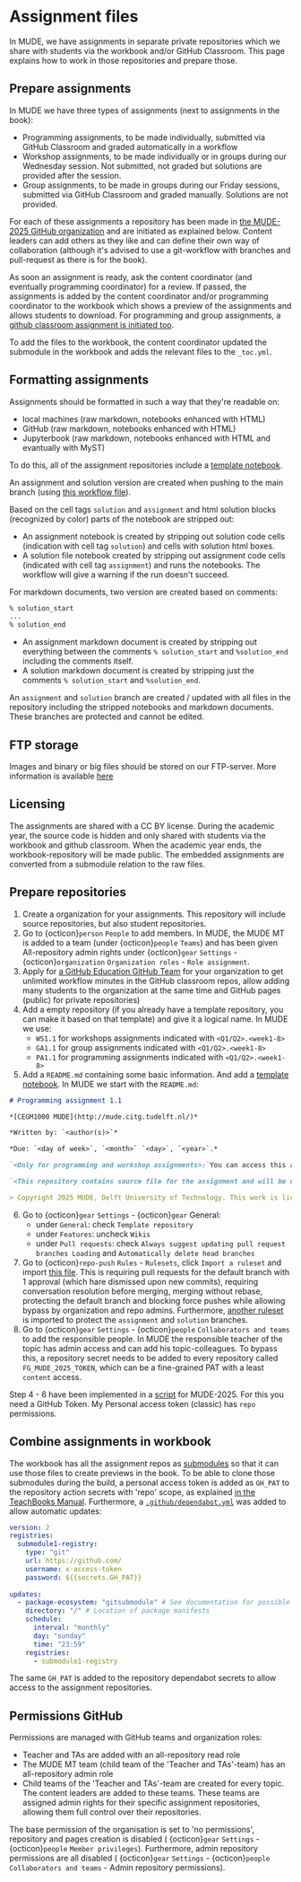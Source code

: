 # Assignment files

In MUDE, we have assignments in separate private repositories which we share with students via the workbook and/or GitHub Classroom. This page explains how to work in those repositories and prepare those.

## Prepare assignments
In MUDE we have three types of assignments (next to assignments in the book):
- Programming assignments, to be made individually, submitted via GitHub Classroom and graded automatically in a workflow
- Workshop assignments, to be made individually or in groups during our Wednesday session. Not submitted, not graded but solutions are provided after the session.
- Group assignments, to be made in groups during our Friday sessions, submitted via GitHub Classroom and graded manually. Solutions are not provided.

For each of these assignments a repository has been made in [the MUDE-2025 GitHub organization](https://github.com/MUDE-2025) and are initiated as explained below. Content leaders can add others as they like and can define their own way of collaboration (although it's advised to use a git-workflow with branches and pull-request as there is for the book).

As soon an assignment is ready, ask the content coordinator (and eventually programming coordinator) for a review. If passed, the assignments is added by the content coordinator and/or programming coordinator to the workbook which shows a preview of the assignments and allows students to download. For programming and group assignments, a [github classroom assignment is initiated too](./github-classroom.md).

To add the files to the workbook, the content coordinator updated the submodule in the workbook and adds the relevant files to the `_toc.yml`.

## Formatting assignments
Assignments should be formatted in such a way that they're readable on:
- local machines (raw markdown, notebooks enhanced with HTML)
- GitHub (raw markdown, notebooks enhanced with HTML)
- Jupyterbook (raw markdown, notebooks enhanced with HTML and evantually with MyST)

To do this, all of the assignment repositories include a [template notebook](./ipynb_template.ipynb).

An assignment and solution version are created when pushing to the main branch (using [this workflow file](./generate-student-notebook.yml)).

Based on the cell tags `solution` and `assignment` and html solution blocks (recognized by color) parts of the notebook are stripped out:
-  An assignment notebook is created by stripping out solution code cells (indication with cell tag `solution`) and cells with solution html boxes.
- A solution file notebook created by stripping out assignment code cells (indicated with cell tag `assignment`) and runs the notebooks. The workflow will give a warning if the run doesn't succeed.

For markdown documents, two version are created based on comments:
```md
% solution_start
...
% solution_end
```
- An assignment markdown document is created by stripping out everything between the comments `% solution_start` and `%solution_end` including the comments itself.
- A solution markdown document is created by stripping just the comments `% solution_start` and `%solution_end`.

An `assignment` and `solution` branch are created / updated with all files in the repository including the stripped notebooks and markdown documents. These branches are protected and cannot be edited.

## FTP storage
Images and binary or big files should be stored on our FTP-server. More information is available [here](./FTP.md)

## Licensing

The assignments are shared with a CC BY license. During the academic year, the source code is hidden and only shared with students via the workbook and github classroom. When the academic year ends, the workbook-repository will be made public. The embedded assignments are converted from a submodule relation to the raw files.

## Prepare repositories

1. Create a organization for your assignments. This repository will include source repositories, but also student repositories.
2. Go to {octicon}`person` `People` to add members. In MUDE, the MUDE MT is added to a team (under {octicon}`people` `Teams`) and has been given All-repository admin rights under {octicon}`gear` `Settings` - {octicon}`organization` `Organization roles` - `Role assignment`.
3. Apply for [a GitHub Education GitHub Team](https://education.github.com/globalcampus/teacher) for your organization to get unlimited workflow minutes in the GitHub classroom repos, allow adding many students to the organization at the same time and GitHub pages (public) for private repositories)
4. Add a empty repository (if you already have a template repository, you can make it based on that template) and give it a logical name. In MUDE we use:
   - `WS1.1` for workshops assignments indicated with `<Q1/Q2>.<week1-8>`
   - `GA1.1` for group assignments indicated with `<Q1/Q2>.<week1-8>`
   - `PA1.1` for programming assignments indicated with `<Q1/Q2>.<week1-8>`
5. Add a `README.md` containing some basic information. And add a [template notebook](./ipynb_template.ipynb). In MUDE we start with the `README.md`:
```md
# Programming assignment 1.1

*[CEGM1000 MUDE](http://mude.citg.tudelft.nl/)*

*Written by: `<author(s)>`*

*Due: `<day of week>`, `<month>` `<day>`, `<year>`.*

`<Only for programming and workshop assignments>:`You can access this assignment with the following link: `classroom.github.com/a/<xxxxxxx>`.

`<This repository contains source file for the assignment and will be used a source for student repositories and in the workbook. Replace this README with appropriate information describing the file types and how it should be submitted in case of a programming or workshop assignment.>`

> Copyright 2025 MUDE, Delft University of Technology. This work is licensed under a CC BY 4.0 License
```
6. Go to {octicon}`gear` `Settings` - {octicon}`gear` General:
   - under `General`: check `Template repository`
   - under `Features`: uncheck `Wikis`
   - under `Pull requests`: check `Always suggest updating pull request branches Loading` and `Automatically delete head branches`
7. Go to {octicon}`repo-push` `Rules` - `Rulesets`, click `Import a ruleset` and import [this file](./Protect_main.json). This is requiring pull requests for the default branch with 1 approval (which hare dismissed upon new commits), requiring conversation resolution before merging, merging without rebase, protecting the default branch and blocking force pushes while allowing bypass by organization and repo admins. Furthermore, [another ruleset](./protect_assignment_and_solution.json) is imported to protect the `assignment` and `solution` branches.
8. Go to {octicon}`gear` `Settings` - {octicon}`people` `Collaborators and teams` to add the responsible people. In MUDE the responsible teacher of the topic has admin access and can add his topic-colleagues. To bypass this, a repository secret needs to be added to every repository called `FG_MUDE_2025_TOKEN`, which can be a fine-grained PAT with a least `content` access.

Step 4 - 6 have been implemented in a [script](./create_repos.py) for MUDE-2025. For this you need a GitHub Token. My Personal access token (classic) has `repo` permissions.

## Combine assignments in workbook
The workbook has all the assignment repos as [submodules](https://teachbooks.io/manual/external/Nested-Books/README.html) so that it can use those files to create previews in the book. To be able to clone those submodules during the build, a personal access token is added as `GH_PAT` to the repository action secrets with 'repo' scope, as explained [in the TeachBooks Manual](https://teachbooks.io/manual/external/deploy-book-workflow/README.html#private-submodules). Furthermore, a [`.github/dependabot.yml`](https://teachbooks.io/manual/external/Nested-Books/README.html#the-external-book-is-updated) was added to allow automatic updates:

```yaml
version: 2
registries:
  submodule1-registry:
    type: "git"
    url: https://github.com/
    username: x-access-token
    password: ${{secrets.GH_PAT}}
    
updates:
  - package-ecosystem: "gitsubmodule" # See documentation for possible values
    directory: "/" # Location of package manifests
    schedule:
      interval: "monthly"
      day: "sunday"
      time: "23:59"
    registries:
      - submodule1-registry
```

The same `GH_PAT` is added to the repository dependabot secrets to allow access to the assignment repositories.

## Permissions GitHub

Permissions are managed with GitHub teams and organization roles:
- Teacher and TAs are added with an all-repository read role
- The MUDE MT team (child team of the 'Teacher and TAs'-team) has an all-repository admin role
- Child teams of the 'Teacher and TAs'-team are created for every topic. The content leaders are added to these teams. These teams are assigned admin rights for their specific assignment repositories, allowing them full control over their repositories.

The base permission of the organisation is set to 'no permissions', repository and pages creation is disabled ( {octicon}`gear` `Settings` - {octicon}`people` `Member privileges`). Furthermore, admin repository permissions are all disabled ( {octicon}`gear` `Settings` - {octicon}`people` `Collaborators and teams` - Admin repository permissions).

